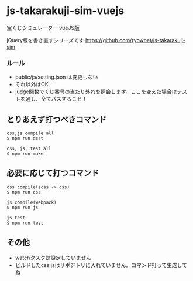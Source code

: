 # js-takarakuji-sim-vuejs
宝くじシミュレーター vueJS版

jQuery版を書き直すシリーズです
https://github.com/ryownet/js-takarakuji-sim

### ルール
- public/js/setting.json は変更しない
- それ以外はOK
- judge関数でくじ番号の当たり外れを照会します。ここを変えた場合はテストを通し、全てパスすること！



## とりあえず打つべきコマンド

```
css,js compile all
$ npm run dest

css, js, test all
$ npm run make
```


## 必要に応じて打つコマンド

```
css compile(scss -> css)
$ npm run css
```


```
js compile(webpack)
$ npm run js
```

```
js test
$ npm run test
```


## その他
- watchタスクは設定していません
- ビルドしたcss,jsはリポジトリに入れていません。コマンド打って生成してね



